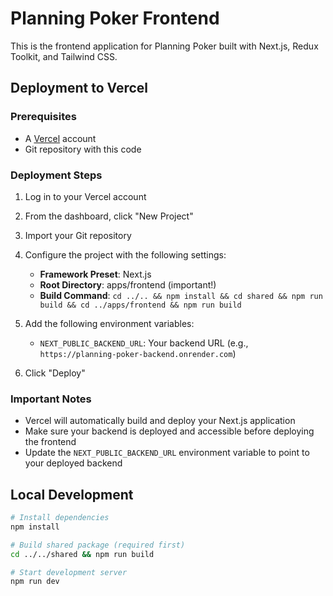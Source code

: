 # Planning Poker Frontend

This is the frontend application for Planning Poker built with Next.js, Redux Toolkit, and Tailwind CSS.

## Deployment to Vercel

### Prerequisites
- A [Vercel](https://vercel.com) account
- Git repository with this code

### Deployment Steps

1. Log in to your Vercel account
2. From the dashboard, click "New Project"
3. Import your Git repository
4. Configure the project with the following settings:
   - **Framework Preset**: Next.js
   - **Root Directory**: apps/frontend (important!)
   - **Build Command**: `cd ../.. && npm install && cd shared && npm run build && cd ../apps/frontend && npm run build`

5. Add the following environment variables:
   - `NEXT_PUBLIC_BACKEND_URL`: Your backend URL (e.g., `https://planning-poker-backend.onrender.com`)

6. Click "Deploy"

### Important Notes
- Vercel will automatically build and deploy your Next.js application
- Make sure your backend is deployed and accessible before deploying the frontend
- Update the `NEXT_PUBLIC_BACKEND_URL` environment variable to point to your deployed backend

## Local Development

```bash
# Install dependencies
npm install

# Build shared package (required first)
cd ../../shared && npm run build

# Start development server
npm run dev
```
